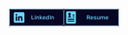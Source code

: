 <div><a href="http://www.linkedin.com/in/mohammed-omair"><img src="LinkedIn.svg" width="19.5%"></a><a href=><img src="Resume.svg" width="19.5%"></a></div>
<!--
**Mohammed-Omair/Mohammed-Omair** is a ✨ _special_ ✨ repository because its `README.md` (this file) appears on your GitHub profile.

Here are some ideas to get you started:

- 🔭 I’m currently working on ...
- 🌱 I’m currently learning ...
- 👯 I’m looking to collaborate on ...
- 🤔 I’m looking for help with ...
- 💬 Ask me about ...
- 📫 How to reach me: ...
- 😄 Pronouns: ...
- ⚡ Fun fact: ...
-->
